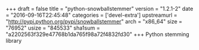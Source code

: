 +++
draft = false
title = "python-snowballstemmer"
version = "1.2.1-2"
date = "2016-09-16T22:45:48"
categories = ['devel-extra']
upstreamurl = "http://pypi.python.org/pypi/snowballstemmer"
arch = "x86_64"
size = "76952"
usize = "845533"
sha1sum = "a2202563f329e47768b1da765f98a72f4832fd30"
+++
Python stemming library
